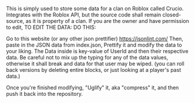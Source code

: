 This is simply used to store some data for a clan on Roblox called Crucio. Integrates with the Roblox API, but the source code shall remain closed-source, as it is property of a clan.
If you are the owner and have permission to edit, TO EDIT THE DATA:
DO THIS:

Go to this website (or any other json prettifier)
https://jsonlint.com/
Then, paste in the JSON data from index.json,
Prettify it and modify the data to your liking.
The Data inside is key-value of UserId and then their respective data. Be careful not to mix up the typing for any of the data values, otherwise it shall break and data
for that user may be wiped. (you can roll back versions by deleting entire blocks, or just looking at a player's past data.)

Once you're finished modifying,
"Uglify" it, aka "compress" it, and then push it back into the repository.
